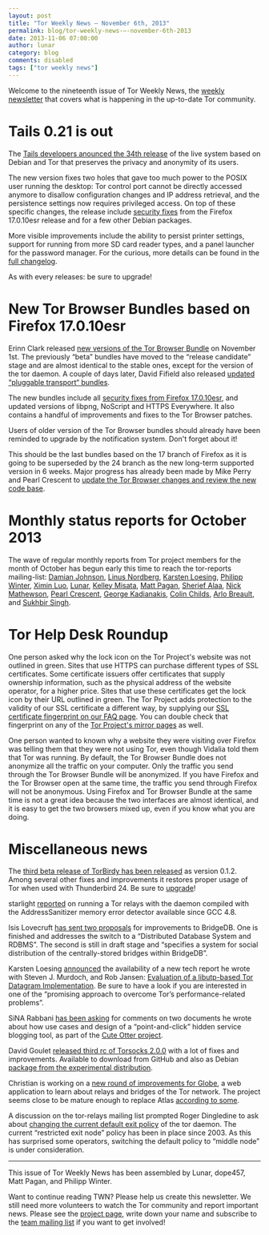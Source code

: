 ```yaml
---
layout: post
title: "Tor Weekly News — November 6th, 2013"
permalink: blog/tor-weekly-news-—-november-6th-2013
date: 2013-11-06 07:00:00
author: lunar
category: blog
comments: disabled
tags: ["tor weekly news"]
---
```


Welcome to the nineteenth issue of Tor Weekly News, the [weekly newsletter](https://lists.torproject.org/cgi-bin/mailman/tor-news) that covers what is happening in the up-to-date Tor community.

Tails 0.21 is out
=================

The [Tails developers anounced the 34th release](https://tails.boum.org/news/version_0.21/) of the live system based on Debian and Tor that preserves the privacy and anonymity of its users.

The new version fixes two holes that gave too much power to the POSIX user running the desktop: Tor control port cannot be directly accessed anymore to disallow configuration changes and IP address retrieval, and the persistence settings now requires privileged access. On top of these specific changes, the release include [security fixes](https://tails.boum.org/security/Numerous_security_holes_in_0.20.1/) from the Firefox 17.0.10esr release and for a few other Debian packages.

More visible improvements include the ability to persist printer settings, support for running from more SD card reader types, and a panel launcher for the password manager. For the curious, more details can be found in the [full changelog](https://git-tails.immerda.ch/tails/plain/debian/changelog).

As with every releases: be sure to upgrade!

New Tor Browser Bundles based on Firefox 17.0.10esr
===================================================

Erinn Clark released [new versions of the Tor Browser Bundle](https://blog.torproject.org/blog/new-tor-browser-bundles-firefox-17010esr) on November 1st. The previously “beta” bundles have moved to the “release candidate” stage and are almost identical to the stable ones, except for the version of the tor daemon. A couple of days later, David Fifield also released [updated “pluggable transport“ bundles](https://blog.torproject.org/blog/pluggable-transports-bundles-2417-rc-1-pt1-firefox-17010esr).

The new bundles include all [security fixes from Firefox 17.0.10esr](https://www.mozilla.org/security/known-vulnerabilities/firefoxESR.html#firefox17.0.10), and updated versions of libpng, NoScript and HTTPS Everywhere. It also contains a handful of improvements and fixes to the Tor Browser patches.

Users of older version of the Tor Browser bundles should already have been reminded to upgrade by the notification system. Don't forget about it!

This should be the last bundles based on the 17 branch of Firefox as it is going to be superseded by the 24 branch as the new long-term supported version in 6 weeks. Major progress has already been made by Mike Perry and Pearl Crescent to [update the Tor Browser changes and review the new code base](https://trac.torproject.org/projects/tor/query?keywords=~ff24-esr).

Monthly status reports for October 2013
=======================================

The wave of regular monthly reports from Tor project members for the  
 month of October has begun early this time to reach the tor-reports  
 mailing-list: [Damian Johnson](https://lists.torproject.org/pipermail/tor-reports/2013-October/000367.html), [Linus Nordberg](https://lists.torproject.org/pipermail/tor-reports/2013-October/000369.html), [Karsten Loesing](https://lists.torproject.org/pipermail/tor-reports/2013-October/000370.html), [Philipp Winter](https://lists.torproject.org/pipermail/tor-reports/2013-November/000371.html), [Ximin Luo](https://lists.torproject.org/pipermail/tor-reports/2013-November/000372.html), [Lunar](https://lists.torproject.org/pipermail/tor-reports/2012-November/000373.html), [Kelley Misata](https://lists.torproject.org/pipermail/tor-reports/2013-November/000374.html), [Matt Pagan](https://lists.torproject.org/pipermail/tor-reports/2013-November/000375.html), [Sherief Alaa](https://lists.torproject.org/pipermail/tor-reports/2013-November/000376.html), [Nick Mathewson](https://lists.torproject.org/pipermail/tor-reports/2013-November/000377.html), [Pearl Crescent](https://lists.torproject.org/pipermail/tor-reports/2013-November/000378.html), [George Kadianakis](https://lists.torproject.org/pipermail/tor-reports/2013-November/000379.html), [Colin Childs](https://lists.torproject.org/pipermail/tor-reports/2013-November/000380.html), [Arlo Breault](https://lists.torproject.org/pipermail/tor-reports/2013-November/000381.html), and [Sukhbir Singh](https://lists.torproject.org/pipermail/tor-reports/2013-November/000382.html).

Tor Help Desk Roundup
=====================

One person asked why the lock icon on the Tor Project's website was not outlined in green. Sites that use HTTPS can purchase different types of SSL certificates. Some certificate issuers offer certificates that supply ownership information, such as the physical address of the website operator, for a higher price. Sites that use these certificates get the lock icon by their URL outlined in green. The Tor Project adds protection to the validity of our SSL certificate a different way, by supplying our [SSL certificate fingerprint on our FAQ page](https://www.torproject.org/docs/faq.html#SSLcertfingerprint). You can double check that fingerprint on any of the [Tor Project's mirror pages](https://torproject.org/getinvolved/mirrors.html) as well.

One person wanted to known why a website they were visiting over Firefox was telling them that they were not using Tor, even though Vidalia told them that Tor was running. By default, the Tor Browser Bundle does not anonymize all the traffic on your computer. Only the traffic you send through the Tor Browser Bundle will be anonymized. If you have Firefox and the Tor Browser open at the same time, the traffic you send through Firefox will not be anonymous. Using Firefox and Tor Browser Bundle at the same time is not a great idea because the two interfaces are almost identical, and it is easy to get the two browsers mixed up, even if you know what you are doing.

Miscellaneous news
==================

The [third beta release of TorBirdy has been released](https://blog.torproject.org/blog/torbirdy-012-our-third-beta-release) as version 0.1.2. Among several other fixes and improvements it restores proper usage of Tor when used with Thunderbird 24. Be sure to [upgrade](https://www.torproject.org/dist/torbirdy/torbirdy-0.1.2.xpi)!

starlight [reported](https://lists.torproject.org/pipermail/tor-relays/2013-October/003187.html) on running a Tor relays with the daemon compiled with the AddressSanitizer [](https://code.google.com/p/address-sanitizer/) memory error detector available since GCC 4.8.

Isis Lovecruft [has sent two proposals](https://lists.torproject.org/pipermail/tor-dev/2013-November/005713.html) for improvements to BridgeDB. One is finished and addresses the switch to a “Distributed Database System and RDBMS”. The second is still in draft stage and “specifies a system for social distribution of the centrally-stored bridges within BridgeDB”.

Karsten Loesing [announced](https://lists.torproject.org/pipermail/tor-dev/2013-October/005700.html) the availability of a new tech report he wrote with Steven J. Murdoch, and Rob Jansen: [Evaluation of a libutp-based Tor Datagram Implementation](https://research.torproject.org/techreports/libutp-2013-10-30.pdf). Be sure to have a look if you are interested in one of the “promising approach to overcome Tor’s performance-related problems”.

SiNA Rabbani [has been asking](https://lists.torproject.org/pipermail/tor-dev/2013-October/005703.html) for comments on two documents he wrote about how use cases and design of a “point-and-click” hidden service blogging tool, as part of the [Cute Otter project](https://trac.torproject.org/projects/tor/attachment/wiki/org/sponsors/Otter/Cute).

David Goulet [released third rc of Torsocks 2.0.0](https://lists.torproject.org/pipermail/tor-dev/2013-November/005728.html) with a lot of fixes and improvements. Available to download from GitHub [](https://github.com/dgoulet/torsocks/archive/v2.0.0-rc3.tar.gz) and also as Debian [package from the experimental distribution](http://packages.debian.org/experimental/torsocks).

Christian is working on a [new round of improvements for Globe](https://lists.torproject.org/pipermail/tor-dev/2013-November/005725.html), a web application to learn about relays and bridges of the Tor network. The project seems close to be mature enough to replace Atlas [according to some](https://lists.torproject.org/pipermail/tor-dev/2013-November/005735.html).

A discussion on the tor-relays mailing list prompted Roger Dingledine to ask about [changing the current default exit policy](https://lists.torproject.org/pipermail/tor-relays/2013-November/003240.html) of the tor daemon. The current “restricted exit node” policy has been in place since 2003. As this has surprised some operators, switching the default policy to “middle node” is under consideration.

* * * * *

This issue of Tor Weekly News has been assembled by Lunar, dope457, Matt Pagan, and Philipp Winter.

Want to continue reading TWN? Please help us create this newsletter. We still need more volunteers to watch the Tor community and report important news. Please see the [project page](https://trac.torproject.org/projects/tor/wiki/TorWeeklyNews), write down your name and subscribe to the [team mailing list](https://lists.torproject.org/cgi-bin/mailman/listinfo/news-team) if you want to get involved!
